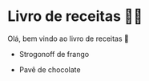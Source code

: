 # Livro de receitas :man_cook:



Olá, bem vindo ao livro de receitas :wave:

- Strogonoff de frango

- Pavê de chocolate

  